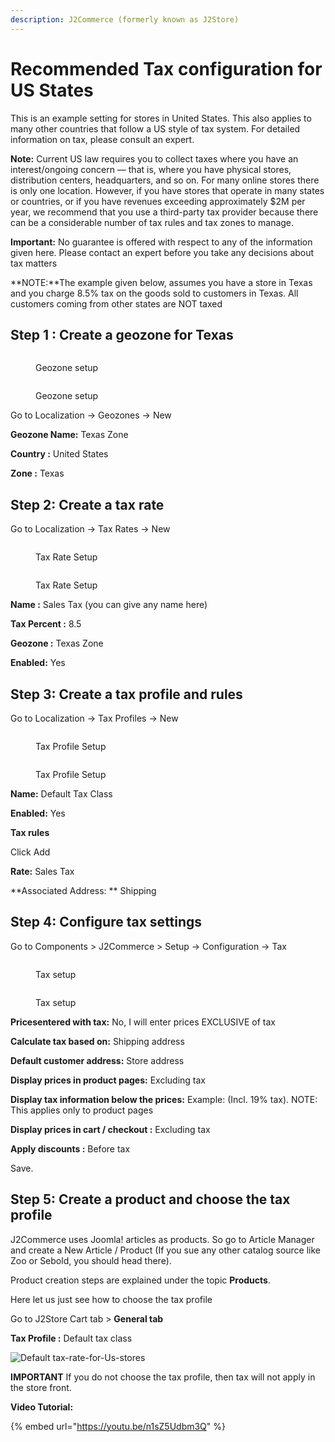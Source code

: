 ```yaml
---
description: J2Commerce (formerly known as J2Store)
---
```


# Recommended Tax configuration for US States

This is an example setting for stores in United States. This also applies to many other countries that follow a US style of tax system. For detailed information on tax, please consult an expert.

**Note:** Current US law requires you to collect taxes where you have an interest/ongoing concern — that is, where you have physical stores, distribution centers, headquarters, and so on. For many online stores there is only one location. However, if you have stores that operate in many states or countries, or if you have revenues exceeding approximately $2M per year, we recommend that you use a third-party tax provider because there can be a considerable number of tax rules and tax zones to manage.

**Important:** No guarantee is offered with respect to any of the information given here. Please contact an expert before you take any decisions about tax matters

\*\*NOTE:\*\*The example given below, assumes you have a store in Texas and you charge 8.5% tax on the goods sold to customers in Texas. All customers coming from other states are NOT taxed

## Step 1 : Create a geozone for Texas <a href="#step-1--create-a-geozone-for-texas" id="step-1--create-a-geozone-for-texas"></a>

<figure><img src="../.gitbook/assets/tax7.webp" alt=""><figcaption><p>Geozone setup</p></figcaption></figure>

<figure><img src="../.gitbook/assets/tax8.webp" alt=""><figcaption><p>Geozone setup</p></figcaption></figure>

Go to Localization -> Geozones -> New

**Geozone Name:** Texas Zone

**Country :** United States

**Zone :** Texas

## Step 2: Create a tax rate <a href="#step-2-create-a-tax-rate" id="step-2-create-a-tax-rate"></a>

Go to Localization -> Tax Rates -> New

<figure><img src="../.gitbook/assets/tax6.webp" alt=""><figcaption><p>Tax Rate Setup</p></figcaption></figure>

<figure><img src="../.gitbook/assets/tax9.webp" alt=""><figcaption><p>Tax Rate Setup</p></figcaption></figure>

**Name :** Sales Tax (you can give any name here)

**Tax Percent :** 8.5

**Geozone :** Texas Zone

**Enabled:** Yes

## Step 3: Create a tax profile and rules <a href="#step-3-create-a-tax-profile-and-rules" id="step-3-create-a-tax-profile-and-rules"></a>

Go to Localization -> Tax Profiles -> New

<figure><img src="../.gitbook/assets/tax4.webp" alt=""><figcaption><p>Tax Profile Setup</p></figcaption></figure>

<figure><img src="../.gitbook/assets/tax5.webp" alt=""><figcaption><p>Tax Profile Setup</p></figcaption></figure>

**Name:** Default Tax Class

**Enabled:** Yes

**Tax rules**

Click Add

**Rate:** Sales Tax

\*\*Associated Address: \*\* Shipping

## Step 4: Configure tax settings <a href="#step-4-configure-tax-settings" id="step-4-configure-tax-settings"></a>

Go to Components > J2Commerce > Setup -> Configuration -> Tax

<figure><img src="../.gitbook/assets/tax2 (1).webp" alt=""><figcaption><p>Tax setup</p></figcaption></figure>

<figure><img src="../.gitbook/assets/tax3.webp" alt=""><figcaption><p>Tax setup</p></figcaption></figure>

**Pricesentered with tax:** No, I will enter prices EXCLUSIVE of tax

**Calculate tax based on:** Shipping address

**Default customer address:** Store address

**Display prices in product pages:** Excluding tax

**Display tax information below the prices:** Example: (Incl. 19% tax). NOTE: This applies only to product pages

**Display prices in cart / checkout :** Excluding tax

**Apply discounts :** Before tax

Save.

## Step 5: Create a product and choose the tax profile <a href="#step-5-create-a-product-and-choose-the-tax-profile" id="step-5-create-a-product-and-choose-the-tax-profile"></a>

J2Commerce uses Joomla! articles as products. So go to Article Manager and create a New Article / Product (If you sue any other catalog source like Zoo or Sebold, you should head there).

Product creation steps are explained under the topic **Products**.

Here let us just see how to choose the tax profile

Go to J2Store Cart tab  > **General tab**

**Tax Profile :** Default tax class

![Default tax-rate-for-Us-stores](../.gitbook/assets/tax1.webp)

**IMPORTANT** If you do not choose the tax profile, then tax will not apply in the store front.

**Video Tutorial:**

{% embed url="https://youtu.be/n1sZ5Udbm3Q" %}
